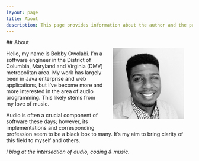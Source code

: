 ```yaml
---
layout: page
title: About
description: This page provides information about the author and the purpose of this blog.
---
```

<img src="img/self-portrait.jpg" alt="Author's Portrait" height="192px" width="192px" align="right" style="margin: 24px">
## About
<br/>

Hello, my name is Bobby Owolabi.  I’m a software engineer in the District of Columbia, Maryland and Virginia (DMV) metropolitan area.  My work has largely been in Java enterprise and web applications, but I’ve become more and more interested in the area of audio programming.  This likely stems from my love of music.  

Audio is often a crucial component of software these days; however, its implementations and corresponding profession seem to be a black box to many.  It’s my aim to bring clarity of this field to myself and others.


*I blog at the intersection of audio, coding & music.*